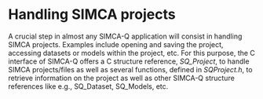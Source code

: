 # Handling SIMCA projects

A crucial step in almost any SIMCA-Q application will consist in handling SIMCA projects. Examples include opening and saving the project, accessing datasets or models within the project, etc. For this purpose, the C interface of SIMCA-Q offers a C structure reference, *SQ_Project*, to handle SIMCA projects/files as well as several functions, defined in *SQProject.h*, to retrieve information on the project as well as other SIMCA-Q structure references like e.g., SQ_Dataset, SQ_Models, etc.

